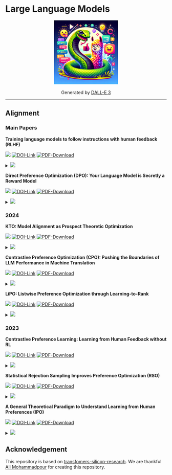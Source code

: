 # Large Language Models
<p align="center">
  <img src="./src/img/logo.png" width='200' />
</p>
<p align="center">
  Generated by 
  <a href="https://openai.com/dall-e-3" rel="nofollow">DALL-E 3</a>
</p>

---
## Alignment
### Main Papers

**Training language models to follow instructions with human feedback (RLHF)**

![](https://img.shields.io/badge/arXiv-2022-skyblue?colorstyle=plastic) [![DOI-Link](https://img.shields.io/badge/DOI-https://doi.org/10.48550/arXiv.1706.03762-sandybrown?style=flat-square?&style=plastic)](https://arxiv.org/abs/2203.02155) [![PDF-Download](https://img.shields.io/badge/PDF-Download-darkgreen?logoColor=red&&style=flat-square&logo=adobe)](https://arxiv.org/pdf/2203.02155.pdf)

<details>
<summary><img src="https://img.shields.io/badge/ABSTRACT-9575cd?&style=plastic"/></summary>
Making language models bigger does not inherently make them better at following a user's intent. For example, large language models can generate outputs that are untruthful, toxic, or simply not helpful to the user. In other words, these models are not aligned with their users. In this paper, we show an avenue for aligning language models with user intent on a wide range of tasks by fine-tuning with human feedback. Starting with a set of labeler-written prompts and prompts submitted through the OpenAI API, we collect a dataset of labeler demonstrations of the desired model behavior, which we use to fine-tune GPT-3 using supervised learning. We then collect a dataset of rankings of model outputs, which we use to further fine-tune this supervised model using reinforcement learning from human feedback. We call the resulting models InstructGPT. In human evaluations on our prompt distribution, outputs from the 1.3B parameter InstructGPT model are preferred to outputs from the 175B GPT-3, despite having 100x fewer parameters. Moreover, InstructGPT models show improvements in truthfulness and reductions in toxic output generation while having minimal performance regressions on public NLP datasets. Even though InstructGPT still makes simple mistakes, our results show that fine-tuning with human feedback is a promising direction for aligning language models with human intent. 
</details> 

**Direct Preference Optimization (DPO): Your Language Model is Secretly a Reward Model**

![](https://img.shields.io/badge/arXiv-2023-skyblue?colorstyle=plastic) [![DOI-Link](https://img.shields.io/badge/DOI-https://doi.org/10.48550/arXiv.1706.03762-sandybrown?style=flat-square?&style=plastic)](https://arxiv.org/abs/1706.03762) [![PDF-Download](https://img.shields.io/badge/PDF-Download-darkgreen?logoColor=red&&style=flat-square&logo=adobe)](https://arxiv.org/pdf/2305.18290.pdf)

<details>
<summary><img src="https://img.shields.io/badge/ABSTRACT-9575cd?&style=plastic"/></summary>
While large-scale unsupervised language models (LMs) learn broad world knowledge and some reasoning skills, achieving precise control of their behavior is difficult due to the completely unsupervised nature of their training. Existing methods for gaining such steerability collect human labels of the relative quality of model generations and fine-tune the unsupervised LM to align with these preferences, often with reinforcement learning from human feedback (RLHF). However, RLHF is a complex and often unstable procedure, first fitting a reward model that reflects the human preferences, and then fine-tuning the large unsupervised LM using reinforcement learning to maximize this estimated reward without drifting too far from the original model. In this paper we introduce a new parameterization of the reward model in RLHF that enables extraction of the corresponding optimal policy in closed form, allowing us to solve the standard RLHF problem with only a simple classification loss. The resulting algorithm, which we call Direct Preference Optimization (DPO), is stable, performant, and computationally lightweight, eliminating the need for sampling from the LM during fine-tuning or performing significant hyperparameter tuning. Our experiments show that DPO can fine-tune LMs to align with human preferences as well as or better than existing methods. Notably, fine-tuning with DPO exceeds PPO-based RLHF in ability to control sentiment of generations, and matches or improves response quality in summarization and single-turn dialogue while being substantially simpler to implement and train. 
</details>

### 2024
**KTO: Model Alignment as Prospect Theoretic Optimization**

![](https://img.shields.io/badge/arXiv-2024-skyblue?colorstyle=plastic) [![DOI-Link](https://img.shields.io/badge/DOI-https://doi.org/10.48550/arXiv.1706.03762-sandybrown?style=flat-square?&style=plastic)](https://arxiv.org/abs/2402.01306) [![PDF-Download](https://img.shields.io/badge/PDF-Download-darkgreen?logoColor=red&&style=flat-square&logo=adobe)](https://arxiv.org/pdf/2402.01306.pdf)

<details>
<summary><img src="https://img.shields.io/badge/ABSTRACT-9575cd?&style=plastic"/></summary>
Kahneman & Tversky's prospect theory tells us that humans perceive random variables in a biased but well-defined manner; for example, humans are famously loss-averse. We show that objectives for aligning LLMs with human feedback implicitly incorporate many of these biases -- the success of these objectives (e.g., DPO) over cross-entropy minimization can partly be ascribed to them being human-aware loss functions (HALOs). However, the utility functions these methods attribute to humans still differ from those in the prospect theory literature. Using a Kahneman-Tversky model of human utility, we propose a HALO that directly maximizes the utility of generations instead of maximizing the log-likelihood of preferences, as current methods do. We call this approach Kahneman-Tversky Optimization (KTO), and it matches or exceeds the performance of preference-based methods at scales from 1B to 30B. Crucially, KTO does not need preferences -- only a binary signal of whether an output is desirable or undesirable for a given input. This makes it far easier to use in the real world, where preference data is scarce and expensive. 
</details> 

**Contrastive Preference Optimization (CPO): Pushing the Boundaries of LLM Performance in Machine Translation**

![](https://img.shields.io/badge/arXiv-2024-skyblue?colorstyle=plastic) [![DOI-Link](https://img.shields.io/badge/DOI-https://doi.org/10.48550/arXiv.1706.03762-sandybrown?style=flat-square?&style=plastic)](https://arxiv.org/abs/2401.08417) [![PDF-Download](https://img.shields.io/badge/PDF-Download-darkgreen?logoColor=red&&style=flat-square&logo=adobe)](https://arxiv.org/pdf/2401.08417.pdf)

<details>
<summary><img src="https://img.shields.io/badge/ABSTRACT-9575cd?&style=plastic"/></summary>
Moderate-sized large language models (LLMs) -- those with 7B or 13B parameters -- exhibit promising machine translation (MT) performance. However, even the top-performing 13B LLM-based translation models, like ALMA, does not match the performance of state-of-the-art conventional encoder-decoder translation models or larger-scale LLMs such as GPT-4. In this study, we bridge this performance gap. We first assess the shortcomings of supervised fine-tuning for LLMs in the MT task, emphasizing the quality issues present in the reference data, despite being human-generated. Then, in contrast to SFT which mimics reference translations, we introduce Contrastive Preference Optimization (CPO), a novel approach that trains models to avoid generating adequate but not perfect translations. Applying CPO to ALMA models with only 22K parallel sentences and 12M parameters yields significant improvements. The resulting model, called ALMA-R, can match or exceed the performance of the WMT competition winners and GPT-4 on WMT'21, WMT'22 and WMT'23 test datasets. 
</details> 

**LiPO: Listwise Preference Optimization through Learning-to-Rank**

![](https://img.shields.io/badge/arXiv-2024-skyblue?colorstyle=plastic) [![DOI-Link](https://img.shields.io/badge/DOI-https://doi.org/10.48550/arXiv.1706.03762-sandybrown?style=flat-square?&style=plastic)](https://arxiv.org/abs/2402.01878) [![PDF-Download](https://img.shields.io/badge/PDF-Download-darkgreen?logoColor=red&&style=flat-square&logo=adobe)](https://arxiv.org/pdf/2402.01878.pdf)


<details>
<summary><img src="https://img.shields.io/badge/ABSTRACT-9575cd?&style=plastic"/></summary>
Aligning language models (LMs) with curated human feedback is critical to control their behaviors in real-world applications. Several recent policy optimization methods, such as DPO and SLiC, serve as promising alternatives to the traditional Reinforcement Learning from Human Feedback (RLHF) approach. In practice, human feedback often comes in a format of a ranked list over multiple responses to amortize the cost of reading prompt. Multiple responses can also be ranked by reward models or AI feedback. There lacks such a study on directly fitting upon a list of responses. In this work, we formulate the LM alignment as a listwise ranking problem and describe the Listwise Preference Optimization (LiPO) framework, where the policy can potentially learn more effectively from a ranked list of plausible responses given the prompt. This view draws an explicit connection to Learning-to-Rank (LTR), where most existing preference optimization work can be mapped to existing ranking objectives, especially pairwise ones. Following this connection, we provide an examination of ranking objectives that are not well studied for LM alignment withDPO and SLiC as special cases when list size is two. In particular, we highlight a specific method, LiPO-{\lambda}, which leverages a state-of-the-art listwise ranking objective and weights each preference pair in a more advanced manner. We show that LiPO-{\lambda} can outperform DPO and SLiC by a clear margin on two preference alignment tasks. 
</details> 

### 2023
**Contrastive Preference Learning: Learning from Human Feedback without RL**

![](https://img.shields.io/badge/arXiv-2023-skyblue?colorstyle=plastic) [![DOI-Link](https://img.shields.io/badge/DOI-https://doi.org/10.48550/arXiv.1706.03762-sandybrown?style=flat-square?&style=plastic)](https://arxiv.org/abs/2310.13639) [![PDF-Download](https://img.shields.io/badge/PDF-Download-darkgreen?logoColor=red&&style=flat-square&logo=adobe)](https://arxiv.org/pdf/2310.13639.pdf)

<details>
<summary><img src="https://img.shields.io/badge/ABSTRACT-9575cd?&style=plastic"/></summary>
Reinforcement Learning from Human Feedback (RLHF) has emerged as a popular paradigm for aligning models with human intent. Typically RLHF algorithms operate in two phases: first, use human preferences to learn a reward function and second, align the model by optimizing the learned reward via reinforcement learning (RL). This paradigm assumes that human preferences are distributed according to reward, but recent work suggests that they instead follow the regret under the user's optimal policy. Thus, learning a reward function from feedback is not only based on a flawed assumption of human preference, but also leads to unwieldy optimization challenges that stem from policy gradients or bootstrapping in the RL phase. Because of these optimization challenges, contemporary RLHF methods restrict themselves to contextual bandit settings (e.g., as in large language models) or limit observation dimensionality (e.g., state-based robotics). We overcome these limitations by introducing a new family of algorithms for optimizing behavior from human feedback using the regret-based model of human preferences. Using the principle of maximum entropy, we derive Contrastive Preference Learning (CPL), an algorithm for learning optimal policies from preferences without learning reward functions, circumventing the need for RL. CPL is fully off-policy, uses only a simple contrastive objective, and can be applied to arbitrary MDPs. This enables CPL to elegantly scale to high-dimensional and sequential RLHF problems while being simpler than prior methods. 
</details>


**Statistical Rejection Sampling Improves Preference Optimization (RSO)**

![](https://img.shields.io/badge/arXiv-2023-skyblue?colorstyle=plastic) [![DOI-Link](https://img.shields.io/badge/DOI-https://doi.org/10.48550/arXiv.1706.03762-sandybrown?style=flat-square?&style=plastic)](https://arxiv.org/abs/2309.06657) [![PDF-Download](https://img.shields.io/badge/PDF-Download-darkgreen?logoColor=red&&style=flat-square&logo=adobe)](https://arxiv.org/pdf/2309.06657.pdf)

<details>
<summary><img src="https://img.shields.io/badge/ABSTRACT-9575cd?&style=plastic"/></summary>
Improving the alignment of language models with human preferences remains an active research challenge. Previous approaches have primarily utilized Reinforcement Learning from Human Feedback (RLHF) via online RL methods such as Proximal Policy Optimization (PPO). Recently, offline methods such as Sequence Likelihood Calibration (SLiC) and Direct Preference Optimization (DPO) have emerged as attractive alternatives, offering improvements in stability and scalability while maintaining competitive performance. SLiC refines its loss function using sequence pairs sampled from a supervised fine-tuned (SFT) policy, while DPO directly optimizes language models based on preference data, foregoing the need for a separate reward model. However, the maximum likelihood estimator (MLE) of the target optimal policy requires labeled preference pairs sampled from that policy. DPO's lack of a reward model constrains its ability to sample preference pairs from the optimal policy, and SLiC is restricted to sampling preference pairs only from the SFT policy. To address these limitations, we introduce a novel approach called Statistical Rejection Sampling Optimization (RSO) that aims to source preference data from the target optimal policy using rejection sampling, enabling a more accurate estimation of the optimal policy. We also propose a unified framework that enhances the loss functions used in both SLiC and DPO from a preference modeling standpoint. Through extensive experiments across three diverse tasks, we demonstrate that RSO consistently outperforms both SLiC and DPO on evaluations from both Large Language Model (LLM) and human raters. 
</details>

**A General Theoretical Paradigm to Understand Learning from Human Preferences (IPO)**

![](https://img.shields.io/badge/arXiv-2023-skyblue?colorstyle=plastic) [![DOI-Link](https://img.shields.io/badge/DOI-https://doi.org/10.48550/arXiv.1706.03762-sandybrown?style=flat-square?&style=plastic)](https://arxiv.org/abs/2310.12036) [![PDF-Download](https://img.shields.io/badge/PDF-Download-darkgreen?logoColor=red&&style=flat-square&logo=adobe)](https://arxiv.org/pdf/2310.12036.pdf)

<details>
<summary><img src="https://img.shields.io/badge/ABSTRACT-9575cd?&style=plastic"/></summary>
The prevalent deployment of learning from human preferences through reinforcement learning (RLHF) relies on two important approximations: the first assumes that pairwise preferences can be substituted with pointwise rewards. The second assumes that a reward model trained on these pointwise rewards can generalize from collected data to out-of-distribution data sampled by the policy. Recently, Direct Preference Optimisation (DPO) has been proposed as an approach that bypasses the second approximation and learn directly a policy from collected data without the reward modelling stage. However, this method still heavily relies on the first approximation.
In this paper we try to gain a deeper theoretical understanding of these practical algorithms. In particular we derive a new general objective called ΨPO for learning from human preferences that is expressed in terms of pairwise preferences and therefore bypasses both approximations. This new general objective allows us to perform an in-depth analysis of the behavior of RLHF and DPO (as special cases of ΨPO) and to identify their potential pitfalls. We then consider another special case for ΨPO by setting Ψ simply to Identity, for which we can derive an efficient optimisation procedure, prove performance guarantees and demonstrate its empirical superiority to DPO on some illustrative examples. 
</details> 

<!-- 
**....**

![](https://img.shields.io/badge/arXiv-2023-skyblue?colorstyle=plastic) [![DOI-Link](https://img.shields.io/badge/DOI-https://doi.org/10.48550/arXiv.1706.03762-sandybrown?style=flat-square?&style=plastic)](...) [![PDF-Download](https://img.shields.io/badge/PDF-Download-darkgreen?logoColor=red&&style=flat-square&logo=adobe)](...)

[![Code-Link](https://img.shields.io/badge/Code-PyTorch-red?style=plastic)](https://github.com/jadore801120/attention-is-all-you-need-pytorch) [![Code-Link](https://img.shields.io/badge/Code-TensorFlow-orange?style=plastic)](https://github.com/lsdefine/attention-is-all-you-need-keras)

<details>
<summary><img src="https://img.shields.io/badge/ABSTRACT-9575cd?&style=plastic"/></summary>
....
</details> 
-->

<!-- ## Architecture -->

## Acknowledgement
<p dir="auto">
This repository is based on <a href="https://github.com/alimpk/transfomers-silicon-research" rel="nofollow">
transfomers-silicon-research</a>. We are thankful <a href="https://github.com/alimpk" rel="nofollow">Ali Mohammadpour</a> for creating this repository.
</p>
